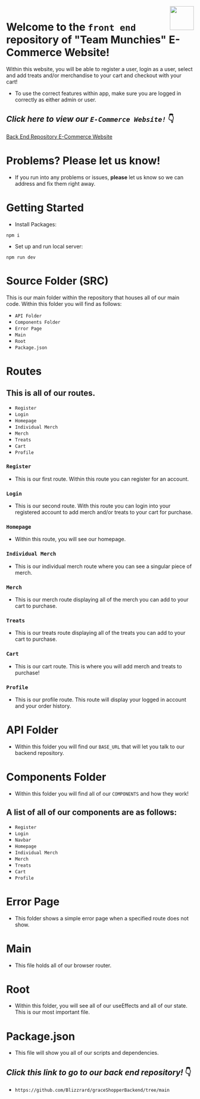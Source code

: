 <img src="https://github.com/jstanley490/grace_shopper/blob/main/src/assets/logo.svg" align ="right" style="height: 64px" />

# Welcome to the ```front end``` repository of "Team Munchies" E-Commerce Website!

Within this website, you will be able to register a user, login as a user, select and add treats and/or merchandise to your cart and checkout with your cart!

* To use the correct features within app, make sure you are logged in correctly as either admin or user.
  
## *Click here to view our ```E-Commerce Website!```* 👇
[Back End Repository E-Commerce Website](```https://delicate-piroshki-498b37.netlify.app/```)

# Problems? Please let us know!

* If you run into any problems or issues, **please** let us know so we can address and fix them right away.

# Getting Started
* Install Packages:

```npm i```

* Set up and run local server:

```npm run dev```

# Source Folder (SRC)

This is our main folder within the repository that houses all of our main code. Within this folder you will find as follows:

* ```API Folder```
* ```Components Folder```
* ```Error Page```
* ```Main```
* ```Root```
* ```Package.json```

# Routes

## This is all of our routes.

* ```Register```
* ```Login```
* ```Homepage```
* ```Individual Merch```
* ```Merch```
* ```Treats```
* ```Cart```
* ```Profile```

### ```Register```

* This is our first route. Within this route you can register for an account.

### ```Login```

* This is our second route. With this route you can login into your registered account to add merch and/or treats to your cart for purchase.

### ```Homepage```

* Within this route, you will see our homepage.

### ```Individual Merch```

* This is our individual merch route where you can see a singular piece of merch.

### ```Merch```

* This is our merch route displaying all of the merch you can add to your cart to purchase.

### ```Treats```

* This is our treats route displaying all of the treats you can add to your cart to purchase.

### ```Cart```

* This is our cart route. This is where you will add merch and treats to purchase!

### ```Profile```

* This is our profile route. This route will display your logged in account and your order history.

# API Folder

* Within this folder you will find our ```BASE_URL``` that will let you talk to our backend repository.

# Components Folder

* Within this folder you will find all of our ```COMPONENTS``` and how they work!

## A list of all of our components are as follows:

* ```Register```
* ```Login```
* ```Navbar```
* ```Homepage```
* ```Individual Merch```
* ```Merch```
* ```Treats```
* ```Cart```
* ```Profile```

# Error Page

* This folder shows a simple error page when a specified route does not show.

# Main

* This file holds all of our browser router.

# Root

* Within this folder, you will see all of our useEffects and all of our state. This is our most important file.

# Package.json

* This file will show you all of our scripts and dependencies.

## *Click this link to go to our back end repository!* 👇
* ```https://github.com/Blizzrard/graceShopperBackend/tree/main```
